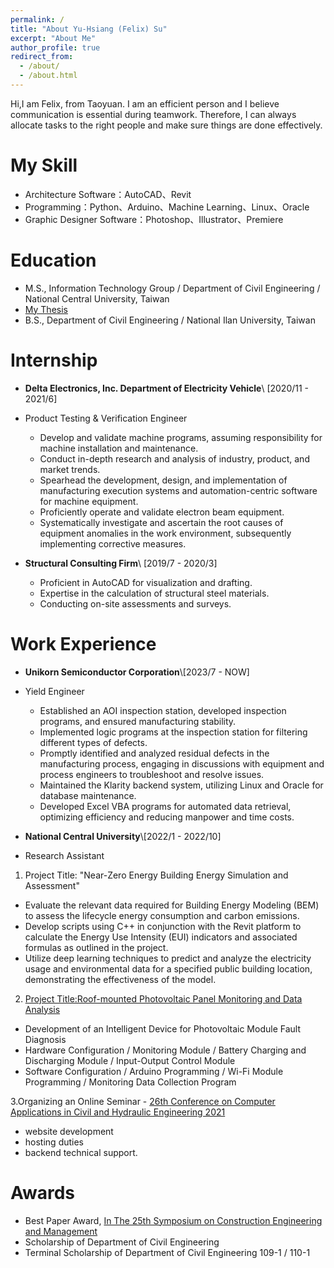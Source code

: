 ```yaml
---
permalink: /
title: "About Yu-Hsiang (Felix) Su"
excerpt: "About Me"
author_profile: true
redirect_from: 
  - /about/
  - /about.html
---
```

Hi,I am Felix, from Taoyuan. 
I am an efficient person and I believe communication is essential during teamwork. Therefore, I can always allocate tasks to the right people and make sure things are done effectively.

My Skill
======
* Architecture Software：AutoCAD、Revit
* Programming：Python、Arduino、Machine Learning、Linux、Oracle 
* Graphic Designer Software：Photoshop、Illustrator、Premiere

Education
======
* M.S., Information Technology Group / Department of Civil Engineering / National Central University, Taiwan
* [My Thesis](https://hdl.handle.net/11296/w42vdm) 
* B.S., Department of Civil Engineering / National Ilan University, Taiwan


Internship
======
* **Delta Electronics, Inc. Department of Electricity Vehicle**\\ [2020/11 - 2021/6]
* Product Testing & Verification Engineer
  * Develop and validate machine programs, assuming responsibility for machine installation and maintenance.
  * Conduct in-depth research and analysis of industry, product, and market trends.
  * Spearhead the development, design, and implementation of manufacturing execution systems and automation-centric software for machine equipment.
  * Proficiently operate and validate electron beam equipment.
  * Systematically investigate and ascertain the root causes of equipment anomalies in the work environment, subsequently implementing corrective measures.
  
* **Structural Consulting Firm**\\ [2019/7 - 2020/3] 
  * Proficient in AutoCAD for visualization and drafting.
  * Expertise in the calculation of structural steel materials.
  * Conducting on-site assessments and surveys.

Work Experience
======
* **Unikorn Semiconductor Corporation**\\[2023/7 - NOW]
* Yield Engineer
  * Established an AOI inspection station, developed inspection programs, and ensured manufacturing stability.
  * Implemented logic programs at the inspection station for filtering different types of defects.
  * Promptly identified and analyzed residual defects in the manufacturing process, engaging in discussions with equipment and process engineers to troubleshoot and resolve issues.
  * Maintained the Klarity backend system, utilizing Linux and Oracle for database maintenance.
  * Developed Excel VBA programs for automated data retrieval, optimizing efficiency and reducing manpower and time costs.
 
  
* **National Central University**\\[2022/1 - 2022/10] 
* Research Assistant
1. Project Title: "Near-Zero Energy Building Energy Simulation and Assessment"
  * Evaluate the relevant data required for Building Energy Modeling (BEM) to assess the lifecycle energy consumption and carbon emissions.
  * Develop scripts using C++ in conjunction with the Revit platform to calculate the Energy Use Intensity (EUI) indicators and associated formulas as outlined in the project.
  * Utilize deep learning techniques to predict and analyze the electricity usage and environmental data for a specified public building location, demonstrating the effectiveness of the model.
    
2. [Project Title:Roof-mounted Photovoltaic Panel Monitoring and Data Analysis](http://www.ciche.org.tw/wordpress/wp-content/uploads/2022/05/DB4901-P004-%E5%B1%8B%E9%A0%82%E5%9E%8B%E5%A4%AA%E9%99%BD%E8%83%BD%E6%9D%BF.pdf)
  * Development of an Intelligent Device for Photovoltaic Module Fault Diagnosis
  * Hardware Configuration / Monitoring Module / Battery Charging and Discharging Module / Input-Output Control Module
  * Software Configuration / Arduino Programming / Wi-Fi Module Programming / Monitoring Data Collection Program

3.Organizing an Online Seminar - [26th Conference on Computer Applications in Civil and Hydraulic Engineering 2021](https://sites.google.com/view/ccache2021/home)
  * website development
  * hosting duties
  * backend technical support.



Awards
======
* Best Paper Award, [In The 25th Symposium on Construction Engineering and Management](https://sites.google.com/g.ntu.edu.tw/scem-2021/%E5%BE%97%E7%8D%8E%E5%90%8D%E5%96%AE-list-of-paper-award?authuser=0)
* Scholarship of Department of Civil Engineering
* Terminal Scholarship of Department of Civil Engineering 109-1 / 110-1






